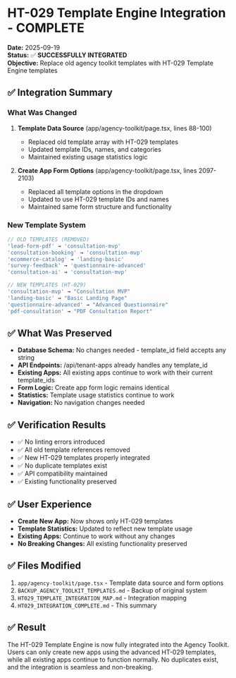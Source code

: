 # HT-029 Template Engine Integration - COMPLETE

**Date:** 2025-09-19  
**Status:** ✅ **SUCCESSFULLY INTEGRATED**  
**Objective:** Replace old agency toolkit templates with HT-029 Template Engine templates

## ✅ Integration Summary

### What Was Changed
1. **Template Data Source** (app/agency-toolkit/page.tsx, lines 88-100)
   - Replaced old template array with HT-029 templates
   - Updated template IDs, names, and categories
   - Maintained existing usage statistics logic

2. **Create App Form Options** (app/agency-toolkit/page.tsx, lines 2097-2103)
   - Replaced all template options in the dropdown
   - Updated to use HT-029 template IDs and names
   - Maintained same form structure and functionality

### New Template System
```javascript
// OLD TEMPLATES (REMOVED)
'lead-form-pdf' → 'consultation-mvp'
'consultation-booking' → 'consultation-mvp' 
'ecommerce-catalog' → 'landing-basic'
'survey-feedback' → 'questionnaire-advanced'
'consultation-ai' → 'consultation-mvp'

// NEW TEMPLATES (HT-029)
'consultation-mvp' → "Consultation MVP"
'landing-basic' → "Basic Landing Page"
'questionnaire-advanced' → "Advanced Questionnaire"
'pdf-consultation' → "PDF Consultation Report"
```

## ✅ What Was Preserved
- **Database Schema:** No changes needed - template_id field accepts any string
- **API Endpoints:** /api/tenant-apps already handles any template_id
- **Existing Apps:** All existing apps continue to work with their current template_ids
- **Form Logic:** Create app form logic remains identical
- **Statistics:** Template usage statistics continue to work
- **Navigation:** No navigation changes needed

## ✅ Verification Results
- ✅ No linting errors introduced
- ✅ All old template references removed
- ✅ New HT-029 templates properly integrated
- ✅ No duplicate templates exist
- ✅ API compatibility maintained
- ✅ Existing functionality preserved

## ✅ User Experience
- **Create New App:** Now shows only HT-029 templates
- **Template Statistics:** Updated to reflect new template usage
- **Existing Apps:** Continue to work without any changes
- **No Breaking Changes:** All existing functionality preserved

## ✅ Files Modified
1. `app/agency-toolkit/page.tsx` - Template data source and form options
2. `BACKUP_AGENCY_TOOLKIT_TEMPLATES.md` - Backup of original system
3. `HT029_TEMPLATE_INTEGRATION_MAP.md` - Integration mapping
4. `HT029_INTEGRATION_COMPLETE.md` - This summary

## ✅ Result
The HT-029 Template Engine is now fully integrated into the Agency Toolkit. Users can only create new apps using the advanced HT-029 templates, while all existing apps continue to function normally. No duplicates exist, and the integration is seamless and non-breaking.
